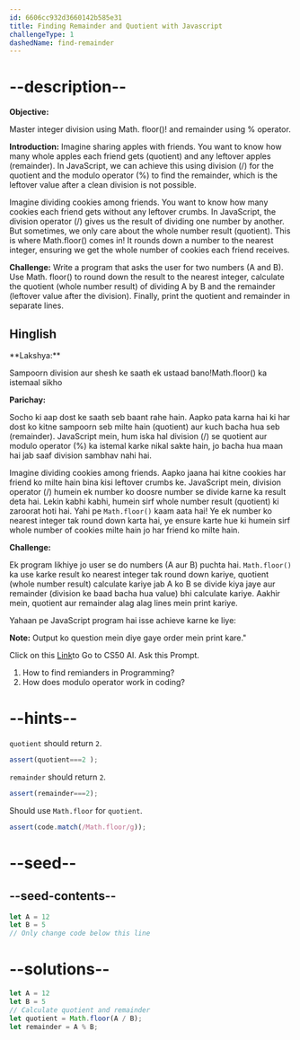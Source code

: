 ```yaml
---
id: 6606cc932d3660142b585e31
title: Finding Remainder and Quotient with Javascript
challengeType: 1
dashedName: find-remainder
---
```


# --description--
**Objective:** 

Master integer division using Math. floor()! and remainder using % operator.

**Introduction:**
Imagine sharing apples with friends. You want to know how many whole apples each friend gets (quotient) and any leftover apples (remainder). In JavaScript, we can achieve this using division (/) for the quotient and the modulo operator (%) to find the remainder, which is the leftover value after a clean division is not possible.

Imagine dividing cookies among friends. You want to know how many cookies each friend gets without any leftover crumbs. In JavaScript, the division operator (/) gives us the result of dividing one number by another. But sometimes, we only care about the whole number result (quotient). This is where Math.floor() comes in! It rounds down a number to the nearest integer, ensuring we get the whole number of cookies each friend receives.

**Challenge:**
Write a program that asks the user for two numbers (A and B). Use Math. floor() to round down the result to the nearest integer, calculate the quotient (whole number result) of dividing A by B and the remainder (leftover value after the division). Finally, print the quotient and remainder in separate lines.

<h2>Hinglish</h2>
**Lakshya:**

Sampoorn division aur shesh ke saath ek ustaad bano!Math.floor() ka istemaal sikho

**Parichay:**


Socho ki aap dost ke saath seb baant rahe hain. Aapko pata karna hai ki har dost ko kitne sampoorn seb milte hain (quotient) aur kuch bacha hua seb (remainder). JavaScript mein, hum iska hal division (/) se quotient aur modulo operator (%) ka istemal karke nikal sakte hain, jo bacha hua maan hai jab saaf division sambhav nahi hai.

Imagine dividing cookies among friends. Aapko jaana hai kitne cookies har friend ko milte hain bina kisi leftover crumbs ke. JavaScript mein, division operator (/) humein ek number ko doosre number se divide karne ka result deta hai. Lekin kabhi kabhi, humein sirf whole number result (quotient) ki zaroorat hoti hai. Yahi pe `Math.floor()` kaam aata hai! Ye ek number ko nearest integer tak round down karta hai, ye ensure karte hue ki humein sirf whole number of cookies milte hain jo har friend ko milte hain.

**Challenge:**

Ek program likhiye jo user se do numbers (A aur B) puchta hai. `Math.floor()` ka use karke result ko nearest integer tak round down kariye, quotient (whole number result) calculate kariye jab A ko B se divide kiya jaye aur remainder (division ke baad bacha hua value) bhi calculate kariye. Aakhir mein, quotient aur remainder alag alag lines mein print kariye.

Yahaan pe JavaScript program hai isse achieve karne ke liye:

**Note:** Output ko question mein diye gaye order mein print kare."

Click on this <a href="https://cs50.ai/chat"> Link</a>to Go to CS50 AI. Ask this Prompt. 

1. How to find remianders in Programming?
2. How does modulo operator work in coding?

# --hints--
`quotient` should return `2`.

```js
assert(quotient===2 );
```

`remainder` should return `2`.

```js
assert(remainder===2);
```

Should use `Math.floor` for `quotient`.

```js
assert(code.match(/Math.floor/g));
```

# --seed--
## --seed-contents--

```js
let A = 12
let B = 5
// Only change code below this line
```

# --solutions--

```js
let A = 12
let B = 5
// Calculate quotient and remainder
let quotient = Math.floor(A / B);
let remainder = A % B;
```

